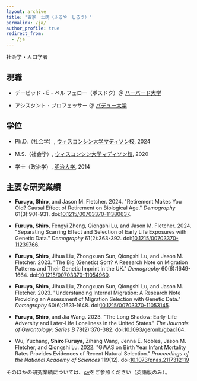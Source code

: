 ```yaml
---
layout: archive
title: "古家　士朗（ふるや　しろう）"
permalink: /ja/
author_profile: true
redirect_from:
  - /ja
---
```


社会学・人口学者


## **現職**


- デービッド・E・ベル フェロー（ポスドク）＠ [ハーバード大学](https://www.hsph.harvard.edu/population-development/)

- アシスタント・プロフェッサー ＠ [パデュー大学](https://www.cla.purdue.edu/academic/sociology/index.html)

## **学位**

- Ph.D.（社会学）, [ウィスコンシン大学マディソン校](https://sociology.wisc.edu/), 2024

- M.S.（社会学）, [ウィスコンシン大学マディソン校](https://sociology.wisc.edu/), 2020

- 学士（政治学）, [明治大学](https://www.meiji.ac.jp/), 2014

## **主要な研究業績**

- **Furuya, Shiro**, and Jason M. Fletcher. 2024. "Retirement Makes You Old? Causal Effect of Retirement on Biological Age." *Demography* 61(3):901-931. doi:[10.1215/00703370-11380637](https://doi.org/10.1215/00703370-11380637).

- **Furuya, Shiro**, Fengyi Zheng, Qiongshi Lu, and Jason M. Fletcher. 2024. "Separating Scarring Effect and Selection of Early Life Exposures with Genetic Data." *Demography* 61(2):363-392. doi:[10.1215/00703370-11239766](https://doi.org/10.1215/00703370-11239766).

- **Furuya, Shiro**, Jihua Liu, Zhongxuan Sun, Qiongshi Lu, and Jason M. Fletcher. 2023. "The Big (Genetic) Sort? A Research Note on Migration Patterns and Their Genetic Imprint in the UK." *Demography* 60(6):1649-1664. doi:[10.1215/00703370-11054960](https://doi.org/10.1215/00703370-11054960).

- **Furuya, Shiro**, Jihua Liu, Zhongxuan Sun, Qiongshi Lu, and Jason M. Fletcher. 2023. "Understanding Internal Migration: A Research Note Providing an Assessment of Migration Selection with Genetic Data." *Demography* 60(6):1631-1648. doi:[10.1215/00703370-11053145](https://doi.org/10.1215/00703370-11053145).

- **Furuya, Shiro**, and Jia Wang. 2023. "The Long Shadow: Early-Life Adversity and Later-Life Loneliness in the United States." *The Journals of Gerontology: Series B* 78(2):370-382. doi:[10.1093/geronb/gbac164](https://doi.org/10.1093/geronb/gbac164).

- Wu, Yuchang, **Shiro Furuya**, Zihang Wang, Jenna E. Nobles, Jason M. Fletcher, and Qiongshi Lu. 2022. "GWAS on Birth Year Infant Mortality Rates Provides Evidences of Recent Natural Selection." *Proceedings of the National Academy of Sciences* 119(12). doi:[10.1073/pnas.2117312119](https://doi.org/10.1073/pnas.2117312119)

そのほかの研究業績については、[cv](https://www.dropbox.com/s/l6i8xk1psvo75ev/vitae.pdf?dl=0)をご参照ください（英語版のみ）。




